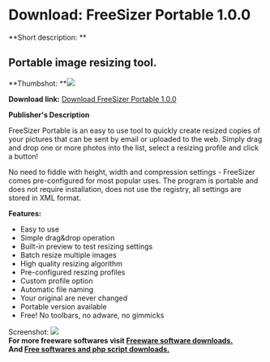# Download: FreeSizer Portable 1.0.0

**Short description: **

## Portable image resizing tool.

  
**Thumbshot: **![](http://www.freewarefiles.com/screenshot/freesizer_md.jpg)   
  
**Download link:** [Download FreeSizer Portable 1.0.0](http://freesoftwares.boysofts.com/FreeSizer-Portable_program_69258.html)  
  

**Publisher's Description**  
  

FreeSizer Portable is an easy to use tool to quickly create resized copies of
your pictures that can be sent by email or uploaded to the web. Simply drag
and drop one or more photos into the list, select a resizing profile and click
a button!

No need to fiddle with height, width and compression settings - FreeSizer
comes pre-configured for most popular uses. The program is portable and does
not require installation, does not use the registry, all settings are stored
in XML format.

**Features:**

  * Easy to use 
  * Simple drag&drop operation 
  * Built-in preview to test resizing settings 
  * Batch resize multiple images 
  * High quality resizing algorithm 
  * Pre-configured reszing profiles 
  * Custom profile option 
  * Automatic file naming 
  * Your original are never changed 
  * Portable version available 
  * Free! No toolbars, no adware, no gimmicks 

  
  
Screenshot: ![](http://www.freewarefiles.com/screenshot/freesizer.jpg)  
**For more freeware softwares visit [Freeware software downloads.](http://freesoftwares.boysofts.com/)**   
**And [Free softwares and php script downloads.](http://www.boysofts.com/)**

